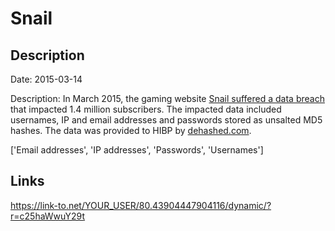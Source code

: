 # Snail

## Description

Date: 2015-03-14

Description:
In March 2015, the gaming website <a href="https://www.technadu.com/emuparadise-1-1-million-user-data-breach/70025/" target="_blank" rel="noopener">Snail suffered a data breach</a> that impacted 1.4 million subscribers. The impacted data included usernames, IP and email addresses and passwords stored as unsalted MD5 hashes. The data was provided to HIBP by <a href="https://dehashed.com/" target="_blank" rel="noopener">dehashed.com</a>.


['Email addresses', 'IP addresses', 'Passwords', 'Usernames']

## Links

https://link-to.net/YOUR_USER/80.43904447904116/dynamic/?r=c25haWwuY29t